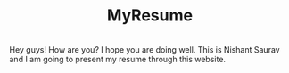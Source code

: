 <h1 style="text-align:center">MyResume</h1>
<br>
Hey guys! How are you? I hope you are doing well. This is Nishant Saurav and I am going to present my resume through this website.
